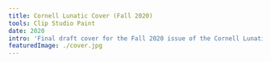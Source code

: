 ```yaml
---
title: Cornell Lunatic Cover (Fall 2020)
tools: Clip Studio Paint
date: 2020
intro: 'Final draft cover for the Fall 2020 issue of the Cornell Lunatic, the campus humor magazine.'
featuredImage: ./cover.jpg
---
```

